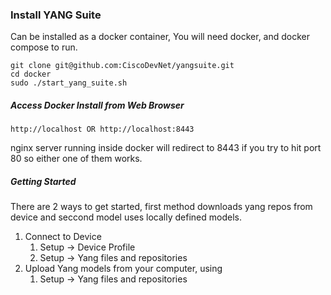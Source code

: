 ### Install YANG Suite

Can be installed as a docker container, You will need docker, and docker compose to run.

```
git clone git@github.com:CiscoDevNet/yangsuite.git
cd docker
sudo ./start_yang_suite.sh
```

##### Access Docker Install from Web Browser
```
http://localhost OR http://localhost:8443
```
nginx server running inside docker will redirect to 8443 if you try to hit port 80 so either one of them works.

##### Getting Started
There are 2 ways to get started, first method downloads yang repos from device and seccond model uses locally defined models.

1. Connect to Device 
   1. Setup -> Device Profile
   2. Setup -> Yang files and repositories
2. Upload Yang models from your computer, using
   1. Setup -> Yang files and repositories


